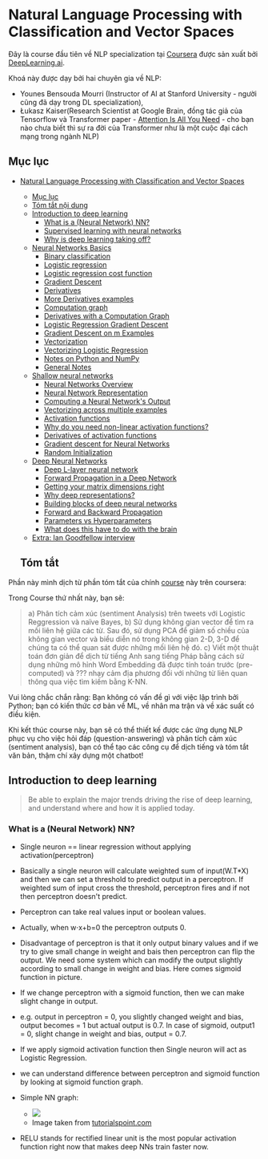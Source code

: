 # Natural Language Processing with Classification and Vector Spaces
Đây là course đầu tiên về NLP specialization tại [Coursera](https://www.coursera.org/specializations/natural-language-processing?utm_source=deeplearningai&utm_medium=institutions&utm_content=NLP_6/17_social) được 
sản xuất bởi [DeepLearning.ai](http://deeplearning.ai/).


Khoá này được dạy bởi hai chuyên gia về NLP: 
* Younes Bensouda Mourri (Instructor of AI at Stanford University - người cũng đã dạy trong DL specialization),  
* Łukasz Kaiser(Research Scientist at Google Brain, đồng tác giả của Tensorflow và
Transformer paper - [Attention Is All You Need](https://arxiv.org/abs/1706.03762) - cho bạn nào chưa biết thì sự ra đời của Transformer như là một cuộc đại cách mạng trong ngành NLP)



## Mục lục

* [Natural Language Processing with Classification and Vector Spaces](#neural-networks-and-deep-learning)
   * [Mục lục](#table-of-contents)
   * [Tóm tắt nội dung](#course-summary)
   * [Introduction to deep learning](#introduction-to-deep-learning)
      * [What is a (Neural Network) NN?](#what-is-a-neural-network-nn)
      * [Supervised learning with neural networks](#supervised-learning-with-neural-networks)
      * [Why is deep learning taking off?](#why-is-deep-learning-taking-off)
   * [Neural Networks Basics](#neural-networks-basics)
      * [Binary classification](#binary-classification)
      * [Logistic regression](#logistic-regression)
      * [Logistic regression cost function](#logistic-regression-cost-function)
      * [Gradient Descent](#gradient-descent)
      * [Derivatives](#derivatives)
      * [More Derivatives examples](#more-derivatives-examples)
      * [Computation graph](#computation-graph)
      * [Derivatives with a Computation Graph](#derivatives-with-a-computation-graph)
      * [Logistic Regression Gradient Descent](#logistic-regression-gradient-descent)
      * [Gradient Descent on m Examples](#gradient-descent-on-m-examples)
      * [Vectorization](#vectorization)
      * [Vectorizing Logistic Regression](#vectorizing-logistic-regression)
      * [Notes on Python and NumPy](#notes-on-python-and-numpy)
      * [General Notes](#general-notes)
   * [Shallow neural networks](#shallow-neural-networks)
      * [Neural Networks Overview](#neural-networks-overview)
      * [Neural Network Representation](#neural-network-representation)
      * [Computing a Neural Network's Output](#computing-a-neural-networks-output)
      * [Vectorizing across multiple examples](#vectorizing-across-multiple-examples)
      * [Activation functions](#activation-functions)
      * [Why do you need non-linear activation functions?](#why-do-you-need-non-linear-activation-functions)
      * [Derivatives of activation functions](#derivatives-of-activation-functions)
      * [Gradient descent for Neural Networks](#gradient-descent-for-neural-networks)
      * [Random Initialization](#random-initialization)
   * [Deep Neural Networks](#deep-neural-networks)
      * [Deep L-layer neural network](#deep-l-layer-neural-network)
      * [Forward Propagation in a Deep Network](#forward-propagation-in-a-deep-network)
      * [Getting your matrix dimensions right](#getting-your-matrix-dimensions-right)
      * [Why deep representations?](#why-deep-representations)
      * [Building blocks of deep neural networks](#building-blocks-of-deep-neural-networks)
      * [Forward and Backward Propagation](#forward-and-backward-propagation)
      * [Parameters vs Hyperparameters](#parameters-vs-hyperparameters)
      * [What does this have to do with the brain](#what-does-this-have-to-do-with-the-brain)
   * [Extra: Ian Goodfellow interview](#extra-ian-goodfellow-interview)
   
   ## Tóm tắt

Phần này mình dịch từ phần tóm tắt của chính [course](https://www.coursera.org/specializations/natural-language-processing?utm_source=deeplearningai&utm_medium=institutions&utm_content=NLP_6/17_social) này trên coursera:

Trong Course thứ nhất này, bạn sẽ: 

> a) Phân tích cảm xúc (sentiment Analysis) trên tweets với Logistic Reggression và naïve Bayes,
> b) Sử dụng không gian vector để tìm ra mối liên hệ giữa các từ. Sau đó, sử dụng PCA để giảm số chiều của không gian vector và biểu diễn nó trong không gian  2-D, 3-D để chúng ta có thể quan sát được những mối liên hệ đó.
> c) Viết một thuật toán đơn giản để dịch từ tiếng Anh sang tiếng Pháp bằng cách sử dụng những mô hỉnh Word Embedding đã được tính toán trước (pre-computed) và ??? nhạy cảm địa phương đối với những từ liên quan thông qua việc tìm kiếm bằng K-NN.

Vui lòng chắc chắn rằng: Bạn không có vấn đề gì với việc lập trình bởi Python; bạn có kiến thức cơ bản về ML, về nhân ma trận và về xác suất có điều kiện.

Khi kết thúc course này, bạn sẽ có thể thiết kế được các ứng dụng NLP phục vụ cho việc hỏi đáp (question-answering) và phân tích cảm xúc (sentiment analysis), bạn có thể tạo các công cụ để dịch tiếng và tóm tắt văn bản, thậm chí xây dựng một chatbot!


## Introduction to deep learning

> Be able to explain the major trends driving the rise of deep learning, and understand where and how it is applied today.

### What is a (Neural Network) NN?

- Single neuron == linear regression without applying activation(perceptron)
- Basically a single neuron will calculate weighted sum of input(W.T*X) and then we can set a threshold to predict output in a perceptron. If weighted sum of input cross the threshold, perceptron fires and if not then perceptron doesn't predict.
- Perceptron can take real values input or boolean values.
- Actually, when w⋅x+b=0 the perceptron outputs 0.
- Disadvantage of perceptron is that it only output binary values and if we try to give small change in weight and bais then perceptron can flip the output. We need some system which can modify the output slightly according to small change in weight and bias. Here comes sigmoid function in picture.
- If we change perceptron with a sigmoid function, then we can make slight change in output.
- e.g. output in perceptron = 0, you slightly changed weight and bias, output becomes = 1 but actual output is 0.7. In case of sigmoid, output1 = 0, slight change in weight and bias, output = 0.7. 
- If we apply sigmoid activation function then Single neuron will act as Logistic Regression.
-  we can understand difference between perceptron and sigmoid function by looking at sigmoid function graph.

- Simple NN graph:
  - ![](Images/Others/01.jpg)
  - Image taken from [tutorialspoint.com](http://www.tutorialspoint.com/)
- RELU stands for rectified linear unit is the most popular activation function right now that makes deep NNs train faster now.


